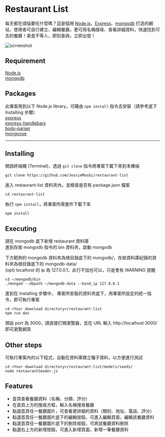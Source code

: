 # Restaurant List
每天都在煩惱要吃什麼嗎？這是個用 [Node.js](https://nodejs.org/en/)、[Express](https://expressjs.com/)、[mongodb](https://www.mongodb.com/) 打造的網站，使用者可自行建立、編輯餐廳，更可用名稱搜尋、查看詳細資料，快速找到可去的餐廳！美食不等人，即刻查詢，立即出發！

![scrrenshot](https://github.com/JessieMosbi/restaurant-list/blob/master/features.gif?raw=true)

## Requirement
[Node.js](https://nodejs.org/en/)   
[mongodb](https://www.mongodb.com/)

## Packages
此專案用到以下 Node.js library，可藉由 `npm install` 指令去安裝（請參考底下 Installing 步驟）   
[express](https://expressjs.com/)   
[express-handlebars](https://www.npmjs.com/package/express-handlebars)   
[body-parser](https://www.npmjs.com/package/body-parser)   
[mongoose](https://mongoosejs.com/)

***

## Installing
開啟終端機 (Terminal)，透過 `git clone` 指令將專案下載下來到本機端
```console
git clone https://github.com/JessieMosbi/restaurant-list
```

進入 restaurant-list 資料夾內，並檢查是否有 package.json 檔案
```console
cd restaurant-list
```

執行 `npm install`，將專案所需套件下載下來
```console
npm install
```

## Executing
請在 mongodb 底下新增 restaurant 資料庫   
進到存放 mongodb 指令的 bin 資料夾，啟動 mongodb

下方範例的 mongodb 資料夾為根目錄底下的 mongodb/，存放資料庫紀錄的資料夾為根目錄底下的 mongodb-data/   
(opt) localhost 的 ip 為 127.0.0.1，此行不加也可以，只是會有 WARNING 提醒
```console
cd ~/mongodb/bin
./mongod --dbpath ~/mongodb-data --bind_ip 127.0.0.1
```

進到在 Installing 步驟中， 專案所安裝的資料夾底下，用專案所設定的統一指令，即可執行專案
```console
cd <Your download directory>/restaurant-list
npm run dev
```

預設 port 為 3000，請直接打開瀏覽器，並在 URL 輸入 http://localhost:3000/ 即可瀏覽網頁

## Other steps
可執行專案內的以下程式，自動在資料庫建立種子資料，以方便進行測試
```console
cd <Your download directory>/restaurant-list/models/seeds/
node restaurantSeeder.js
```

## Features
+ 首頁查看餐廳資料（名稱、分類、評分）
+ 在首頁上方的搜尋方框，輸入名稱搜尋餐廳
+ 點選首頁任一餐廳圖片，可查看更詳細的資料（類別、地址、電話、評分）
+ 點選首頁任一餐廳圖片底下的編輯按鈕，可進入編輯頁面，編輯該餐廳資料
+ 點選首頁任一餐廳圖片底下的刪除按鈕，可將該餐廳資料刪除
+ 點選右上方的新增按鈕，可進入新增頁面，新增一筆餐廳資料
